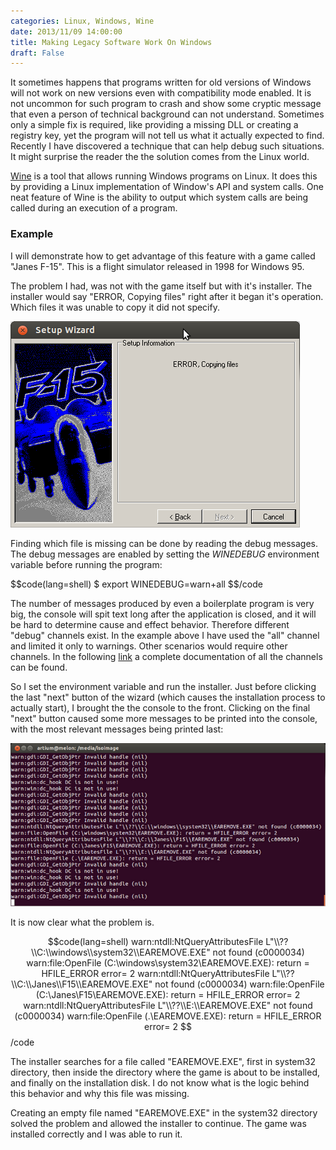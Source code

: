 ```yaml
---
categories: Linux, Windows, Wine
date: 2013/11/09 14:00:00
title: Making Legacy Software Work On Windows
draft: False
---
```


It sometimes happens that programs written for old versions of Windows will not work on new versions even with compatibility mode enabled. It is not uncommon for such program to crash and show some cryptic message that even a person of technical background can not understand.  Sometimes only a simple fix is required, like providing a missing DLL or creating a registry key, yet the program will not tell us what it actually expected to find. Recently I have discovered a technique that can help debug such situations. It might surprise the reader the the solution comes from the Linux world.

[Wine](http://www.winehq.org) is a tool that allows running Windows programs on Linux. It does this by providing a Linux implementation of Window's API and system calls. One neat feature of Wine is the ability to output which system calls are being called during an execution of a program. 

### Example

I will demonstrate how to get advantage of this feature  with a game called "Janes F-15". This is a flight simulator released in 1998 for Windows 95.

The problem I had, was not with the game itself but with it's installer. The installer would say "ERROR, Copying files" right after it began it's operation. Which files it was unable to copy it did not specify.

![setup error message](/files/f15-setup.png)

Finding which file is missing can be done by reading the debug messages. The debug messages are enabled by setting the _WINEDEBUG_ environment variable before running the program:

$$code(lang=shell)
$ export WINEDEBUG=warn+all
$$/code

The number of messages produced by even a boilerplate program is very big, the console will spit text long after the application is closed, and it will be hard to determine cause and effect behavior.  Therefore different "debug" channels exist. In the example above I have used the "all" channel and limited it only to warnings. Other scenarios would require other channels. In the following [link](http://wiki.winehq.org/DebugChannels) a complete documentation of all the channels can be found.

So I set the environment variable and run the installer. Just before clicking the last "next" button of the wizard (which causes the installation process to actually start), I brought the the console to the front. Clicking on the final "next" button caused some more messages to be printed into the console, with the most relevant messages being printed last:

![screenshot of the console](/files/f15-setup-debug-small.png)

It is now clear what the problem is. 

$$code(lang=shell)
warn:ntdll:NtQueryAttributesFile L"\\??\\C:\\windows\\system32\\EAREMOVE.EXE" not found (c0000034)
warn:file:OpenFile (C:\windows\system32\EAREMOVE.EXE): return = HFILE_ERROR error= 2
warn:ntdll:NtQueryAttributesFile L"\\??\\C:\\Janes\\F15\\EAREMOVE.EXE" not found (c0000034)
warn:file:OpenFile (C:\Janes\F15\EAREMOVE.EXE): return = HFILE_ERROR error= 2
warn:ntdll:NtQueryAttributesFile L"\\??\\E:\\EAREMOVE.EXE" not found (c0000034)
warn:file:OpenFile (.\EAREMOVE.EXE): return = HFILE_ERROR error= 2
$$/code


The installer searches for a file called "EAREMOVE.EXE", first in system32 directory, then inside the directory where the game is about to be installed, and finally on the installation disk. I do not know what is the logic behind this behavior and why this file was missing. 

Creating an empty file named "EAREMOVE.EXE" in the system32 directory solved the problem and allowed the installer to continue. The game was installed correctly and I was able to run it.






